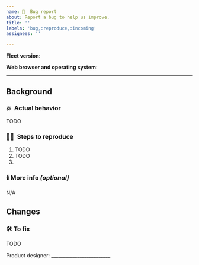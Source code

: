 ```yaml
---
name: 🦟  Bug report
about: Report a bug to help us improve.
title: ''
labels: 'bug,:reproduce,:incoming'
assignees: ''

---
```


**Fleet version**: <!-- Copy this from the "My account" page in the Fleet UI, or run `fleetctl --version` -->

**Web browser and operating system**: <!-- e.g. Chrome 88.0.4324 running on macOS -->

<hr/>

## Background

### 💥  Actual behavior
<!-- What did you see?  Paste a screenshot, include a 30s video, or write 1-2 sentences describing the issue you observed. -->
TODO

### 🧑‍💻  Steps to reproduce
<!-- Provide step-by-step actions of how to recreate this bug in a clean install of Fleet. (This helps others understand and fix it more quickly.) -->
1. TODO
2. TODO
3. 

### 🕯️ More info _(optional)_
<!-- Add any additional details you think could be relevant to solving or reproducing the bug (e.g., "this does not reproduce when...") -->
N/A

<!-- If this is a performance issue, follow these steps to generate and attach a debug archive: https://fleetdm.com/docs/using-fleet/monitoring-fleet#debugging-performance-issues -->

## Changes

### 🛠️ To fix
<!-- Add instructions to fix, Figma link, etc. here once a fix is specfied. If engineering will decide the fix, srite "TBD - Engineering" -->
TODO


Product designer: _________________________<!-- Who is the product designer to contact if folks have questions about this fix? -->
